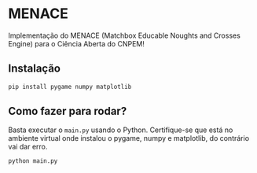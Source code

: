 # MENACE

Implementação do MENACE (Matchbox Educable Noughts and Crosses Engine) para o Ciência Aberta do CNPEM!

## Instalação

```sh
pip install pygame numpy matplotlib
```

## Como fazer para rodar?

Basta executar o `main.py` usando o Python. Certifique-se que está no ambiente virtual onde instalou o pygame, numpy e matplotlib, do contrário vai dar erro.

```sh
python main.py
```
